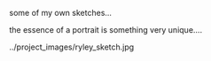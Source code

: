 some of my own sketches...

the essence of a portrait is something very unique....

../project_images/ryley_sketch.jpg

